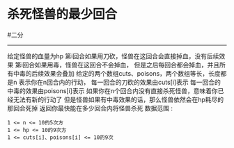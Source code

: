 # 杀死怪兽的最少回合

#二分 

---

给定怪兽的血量为hp
第i回合如果用刀砍，怪兽在这回合会直接掉血，没有后续效果
第i回合如果用毒，怪兽在这回合不会掉血，
但是之后每回合都会掉血，并且所有中毒的后续效果会叠加
给定的两个数组cuts、poisons，两个数组等长，长度都是n
表示你在n回合内的行动，
每一回合的刀砍的效果由cuts[i]表示
每一回合的中毒的效果由poisons[i]表示
如果你在n个回合内没有直接杀死怪兽，意味着你已经无法有新的行动了
但是怪兽如果有中毒效果的话，那么怪兽依然会在hp耗尽的那回合死掉
返回你最快能在多少回合内将怪兽杀死
数据范围 : 
```
1 <= n <= 10的5次方
1 <= hp <= 10的9次方
1 <= cuts[i]、poisons[i] <= 10的9次
```